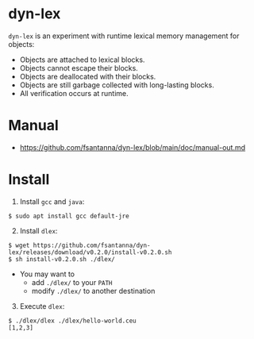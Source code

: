 # dyn-lex

`dyn-lex` is an experiment with runtime lexical memory management for objects:

- Objects are attached to lexical blocks.
- Objects cannot escape their blocks.
- Objects are deallocated with their blocks.
- Objects are still garbage collected with long-lasting blocks.
- All verification occurs at runtime.

# Manual

- https://github.com/fsantanna/dyn-lex/blob/main/doc/manual-out.md

# Install

1. Install `gcc` and `java`:

```
$ sudo apt install gcc default-jre
```

2. Install `dlex`:

```
$ wget https://github.com/fsantanna/dyn-lex/releases/download/v0.2.0/install-v0.2.0.sh
$ sh install-v0.2.0.sh ./dlex/
```

- You may want to
    - add `./dlex/` to your `PATH`
    - modify `./dlex/` to another destination

3. Execute `dlex`:

```
$ ./dlex/dlex ./dlex/hello-world.ceu
[1,2,3]
```
